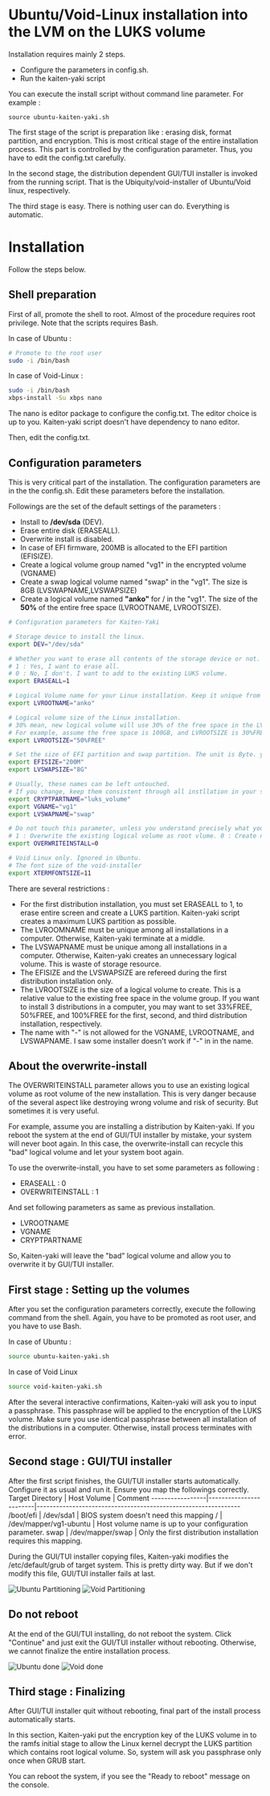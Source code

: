 # Ubuntu/Void-Linux installation into the LVM on the LUKS volume

Installation requires mainly 2 steps. 
 
- Configure the parameters in config.sh.
- Run the kaiten-yaki script

You can execute the install script without command line parameter. For example :
```shell
source ubuntu-kaiten-yaki.sh
```
The first stage of the script is preparation like : erasing disk, format partition, and encryption. This is most critical stage of the entire installation process. This part is controlled by the configuration parameter. Thus, you have to edit the config.txt carefully. 

In the second stage, the distribution dependent GUI/TUI installer is invoked from the running script. That is the Ubiquity/void-installer of Ubuntu/Void linux, respectively. 

The third stage is easy. There is nothing user can do. Everything is automatic. 
# Installation
Follow the steps below. 

## Shell preparation
First of all, promote the shell to root. Almost of the procedure requires root privilege. Note that the scripts requires Bash. 

In case of Ubuntu :
```bash
# Promote to the root user
sudo -i /bin/bash
```
In case of Void-Linux : 
```bash
sudo -i /bin/bash
xbps-install -Su xbps nano
```
The nano is editor package to configure the config.txt. The editor choice is up to you. Kaiten-yaki script doesn't have dependency to nano editor.

Then, edit the config.txt. 

## Configuration parameters
This is very critical part of the installation. The configuration parameters are in the the config.sh. Edit these parameters before the installation. 

Followings are the set of the default settings of the parameters : 
- Install to  **/dev/sda** (DEV).
- Erase entire disk (ERASEALL).
- Overwrite install is disabled.
- In case of EFI firmware, 200MB is allocated to the EFI partition (EFISIZE).
- Create a logical volume group named "vg1" in the encrypted volume (VGNAME)
- Create a swap logical volume named "swap" in the "vg1". The size is 8GB (LVSWAPNAME,LVSWAPSIZE)
- Create a logical volume named **"anko"** for / in the "vg1". The size of the **50%** of the entire free space (LVROOTNAME, LVROOTSIZE).

```bash
# Configuration parameters for Kaiten-Yaki 

# Storage device to install the linux.  
export DEV="/dev/sda"

# Whether you want to erase all contents of the storage device or not.
# 1 : Yes, I want to erase all.
# 0 : No, I don't. I want to add to the existing LUKS volume. 
export ERASEALL=1

# Logical Volume name for your Linux installation. Keep it unique from other distribution.
export LVROOTNAME="anko"

# Logical volume size of the Linux installation.
# 30% mean, new logical volume will use 30% of the free space in the LVM volume group.
# For example, assume the free space is 100GB, and LVROOTSIZE is 30%FREE. Script will create 30GB logical volume.  
export LVROOTSIZE="50%FREE"

# Set the size of EFI partition and swap partition. The unit is Byte. you can use M,G... notation.
export EFISIZE="200M"
export LVSWAPSIZE="8G"

# Usually, these names can be left untouched. 
# If you change, keep them consistent through all instllation in your system.
export CRYPTPARTNAME="luks_volume"
export VGNAME="vg1"
export LVSWAPNAME="swap"

# Do not touch this parameter, unless you understand precisely what you are doing.
# 1 : Overwrite the existing logical volume as root vlume. 0 : Create new logical volume as root volume. 
export OVERWRITEINSTALL=0

# Void Linux only. Ignored in Ubuntu.
# The font size of the void-installer
export XTERMFONTSIZE=11
```

There are several restrictions : 
- For the first distribution installation, you must set ERASEALL to 1, to erase entire screen and create a LUKS partition. Kaiten-yaki script creates a maximum LUKS partition as possible. 
- The LVROOMNAME must be unique among all installations in a computer. Otherwise, Kaiten-yaki terminate at a middle. 
- The LVSWAPNAME must be unique among all installations in a computer. Otherwise, Kaiten-yaki creates an unnecessary logical volume. This is waste of storage resource. 
- The EFISIZE and the LVSWAPSIZE are refereed during the first distribution installation only. 
- The LVROOTSIZE is the size of a logical volume to create. This is a relative value to the existing free space in the volume group. If you want to install 3 distributions in a computer, you may want to set 33%FREE, 50%FREE, and 100%FREE for the first, second, and third distribution installation, respectively. 
- The name with "-" is not allowed for the VGNAME, LVROOTNAME, and LVSWAPNAME. I saw some installer doesn't work if "-" in in the name. 
## About the overwrite-install
The OVERWRITEINSTALL parameter allows you to use an existing logical volume as root volume of the new installation.
This is very danger because of the several aspect like destroying wrong volume and risk of security. But sometimes it is
very useful. 

For example, assume you are installing a distribution by Kaiten-yaki. If you reboot the system at the end of GUI/TUI installer by mistake, your system will never boot again. 
In this case, the overwrite-install can recycle this "bad" logical volume and let your system boot again. 

To use the overwrite-install, you have to set some parameters as following : 
- ERASEALL : 0
- OVERWRITEINSTALL : 1

And set following parameters as same as previous installation. 
- LVROOTNAME
- VGNAME
- CRYPTPARTNAME

So, Kaiten-yaki will leave the "bad" logical volume and allow you to overwrite it by GUI/TUI installer. 
## First stage : Setting up the volumes
After you set the configuration parameters correctly, execute the following command from the shell. Again, you have to be promoted as root user, and you have to use Bash.  

In case of Ubuntu :
```bash
source ubuntu-kaiten-yaki.sh
```

In case of Void Linux
```bash
source void-kaiten-yaki.sh
```
After the several interactive confirmations, Kaiten-yaki will ask you to input a passphrase. This passphrase will be applied to the encryption of the LUKS volume. Make sure you use identical passphrase between all installation of the distributions  in a computer. Otherwise, install process terminates with error.  

## Second stage : GUI/TUI installer
After the first script finishes, the GUI/TUI installer starts automatically. Configure it as usual and run it. Ensure you map the followings correctly.
Target Directory | Host Volume            | Comment
-----------------|------------------------|---------------------------------------------------------------
/boot/efi        | /dev/sda1              | BIOS system doesn't need this mapping
/                | /dev/mapper/vg1-ubuntu | Host volume name is up to your configuration parameter.
swap             | /dev/mapper/swap       | Only the first distribution installation requires this mapping.

During the GUI/TUI installer copying files, Kaiten-yaki modifies the /etc/default/grub of target system. This is pretty dirty way. But if we don't modify this file, GUI/TUI installer fails at last. 

![Ubuntu Partitioning](image/ubuntu_partitioning.png)
![Void Partitioning](image/void_partitioning.png)

## Do not reboot
At the end of the GUI/TUI installing, do not reboot the system. Click "Continue" and just exit the GUI/TUI installer without rebooting. Otherwise, we cannot finalize the entire installation process. 

![Ubuntu done](image/ubuntu_done.png)
![Void done](image/void_done.png)

## Third stage : Finalizing
After GUI/TUI installer quit without rebooting, final part of the install process automatically starts. 

In this section, Kaiten-yaki put the encryption key of the LUKS volume in to the ramfs initial stage to allow the Linux kernel decrypt the LUKS partition which contains root logical volume. So, system will ask you passphrase only once when GRUB start. 

You can reboot the system, if you see the "Ready to reboot" message on the console. 

